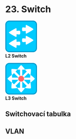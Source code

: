 # 23. Switch

 
<img src="picture/Workgroup-Switch-icon.png" alt="drawing" width="100"/><br>
**L2 Switch**


<img src="picture/Multilayer-Switch-icon.png" alt="drawing" width="100"/><br>
**L3 Switch** 


## Switchovací tabulka
## VLAN
